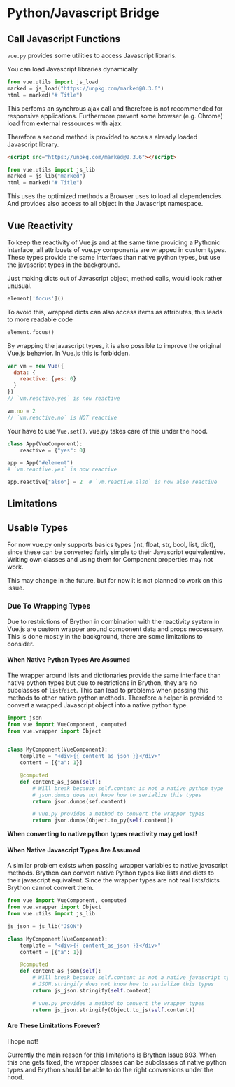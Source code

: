 # Python/Javascript Bridge
## Call Javascript Functions
`vue.py` provides some utilities to access Javascript libraris.

You can load Javascript libraries dynamically
```python
from vue.utils import js_load
marked = js_load("https://unpkg.com/marked@0.3.6")
html = marked("# Title")
```
This perfoms an synchrous ajax call and therefore is not recommended for responsive applications.
Furthermore prevent some browser (e.g. Chrome) load from external ressources with ajax.

Therefore a second method is provided to acces a already loaded Javascript library.
```html
<script src="https://unpkg.com/marked@0.3.6"></script>
```
```python
from vue.utils import js_lib
marked = js_lib("marked")
html = marked("# Title")
```
This uses the optimized methods a Browser uses to load all dependencies.
And provides also access to all object in the Javascript namespace.

## Vue Reactivity
To keep the reactivity of Vue.js and at the same time providing a
Pythonic interface, all attribuets of vue.py components are wrapped in
custom types.
These types provide the same interfaes than native python types, but use
the javascript types in the background.

Just making dicts out of Javascript object, method calls, would look
rather unusual.
```python
element['focus']()
```
To avoid this, wrapped dicts can also access items as attributes, this leads to
more readable code
```python
element.focus()
```

By wrapping the javascript types, it is also possible
to improve the original Vue.js behavior. In Vue.js this is forbidden.
```javascript
var vm = new Vue({
  data: {
    reactive: {yes: 0}
  }
})
// `vm.reactive.yes` is now reactive

vm.no = 2
// `vm.reactive.no` is NOT reactive
```

Your have to use `Vue.set()`. vue.py takes care of this under the hood.
```python
class App(VueComponent):
    reactive = {"yes": 0}

app = App("#element")
# `vm.reactive.yes` is now reactive

app.reactive["also"] = 2  # `vm.reactive.also` is now also reactive
```

## Limitations
## Usable Types
For now vue.py only supports basics types (int, float, str, bool, list, dict), since these can be converted fairly simple to their Javascript equivalentive.
Writing own classes and using them for Component properties may not work.

This may change in the future, but for now it is not planned to work on this issue.

### Due To Wrapping Types
Due to restrictions of Brython in combination with the reactivity system in Vue.js are custom wrapper around component data and props neccessary.
This is done mostly in the background, there are some limitations to consider.

#### When Native Python Types Are Assumed
The wrapper around lists and dictionaries provide the same interface than native python types but due to restrictions in Brython, they are no subclasses of `list`/`dict`.
This can lead to problems when passing this methods to other native python methods.
Therefore a helper is provided to convert a wrapped Javascript object into a native python type.
```python
import json
from vue import VueComponent, computed
from vue.wrapper import Object


class MyComponent(VueComponent):
    template = "<div>{{ content_as_json }}</div>"
    content = [{"a": 1}]

    @computed
    def content_as_json(self):
        # Will break because self.content is not a native python type
        # json.dumps does not know how to serialize this types
        return json.dumps(sef.content)

        # vue.py provides a method to convert the wrapper types
        return json.dumps(Object.to_py(self.content))

```
**When converting to native python types reactivity may get lost!**


#### When Native Javascript Types Are Assumed
A similar problem exists when passing wrapper variables to native javascript methods.
Brython can convert native Python types like lists and dicts to their javascript equivalent.
Since the wrapper types are not real lists/dicts Brython cannot convert them.
```python
from vue import VueComponent, computed
from vue.wrapper import Object
from vue.utils import js_lib

js_json = js_lib("JSON")

class MyComponent(VueComponent):
    template = "<div>{{ content_as_json }}</div>"
    content = [{"a": 1}]

    @computed
    def content_as_json(self):
        # Will break because self.content is not a native javascript type
        # JSON.stringify does not know how to serialize this types
        return js_json.stringify(self.content)

        # vue.py provides a method to convert the wrapper types
        return js_json.stringify(Object.to_js(self.content))
```

#### Are These Limitations Forever?
I hope not!

Currently the main reason for this limitations is [Brython Issue 893](https://github.com/brython-dev/brython/issues/893).
When this one gets fixed, the wrapper classes can be subclasses of native python types and Brython should be able to do the right conversions under the hood.
